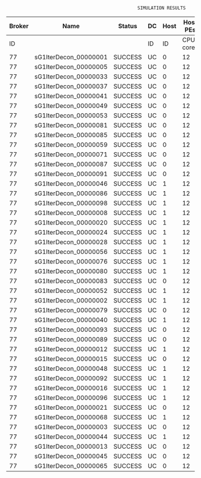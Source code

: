 

                                                     SIMULATION RESULTS

|Broker|         Name         | Status|  DC  |Host|Host PEs |VM|   VM PEs|   VM MIPS|ActivityLen|StartTime|FinishTime|ExecTime
|------|----------------------|-------|------|----|---------|--|---------|----------|-----------|---------|----------|--------
|    ID|                      |       |    ID|  ID|CPU cores|ID|CPU cores|        MI|         MI|  Seconds|   Seconds| Seconds
|    77| sG1IterDecon_00000001|SUCCESS|    UC|   0|       12|308|        2|    1000.0|      56150|  84676.9|   85379.9|   703.0
|    77| sG1IterDecon_00000005|SUCCESS|    UC|   0|       12|308|        2|    1000.0|      56150|  84676.9|   85379.9|   703.0
|    77| sG1IterDecon_00000033|SUCCESS|    UC|   0|       12|308|        2|    1000.0|      56150|  84676.9|   85379.9|   703.0
|    77| sG1IterDecon_00000037|SUCCESS|    UC|   0|       12|308|        2|    1000.0|      56150|  84676.9|   85379.9|   703.0
|    77| sG1IterDecon_00000041|SUCCESS|    UC|   0|       12|308|        2|    1000.0|      56150|  84676.9|   85379.9|   703.0
|    77| sG1IterDecon_00000049|SUCCESS|    UC|   0|       12|308|        2|    1000.0|      56150|  84676.9|   85379.9|   703.0
|    77| sG1IterDecon_00000053|SUCCESS|    UC|   0|       12|308|        2|    1000.0|      56150|  84676.9|   85379.9|   703.0
|    77| sG1IterDecon_00000081|SUCCESS|    UC|   0|       12|308|        2|    1000.0|      56150|  84676.9|   85379.9|   703.0
|    77| sG1IterDecon_00000085|SUCCESS|    UC|   0|       12|308|        2|    1000.0|      56150|  84676.9|   85379.9|   703.0
|    77| sG1IterDecon_00000059|SUCCESS|    UC|   0|       12|310|        2|    1000.0|      56150|  84676.9|   85379.9|   703.0
|    77| sG1IterDecon_00000071|SUCCESS|    UC|   0|       12|310|        2|    1000.0|      56150|  84676.9|   85379.9|   703.0
|    77| sG1IterDecon_00000087|SUCCESS|    UC|   0|       12|310|        2|    1000.0|      56150|  84676.9|   85379.9|   703.0
|    77| sG1IterDecon_00000091|SUCCESS|    UC|   0|       12|310|        2|    1000.0|      56150|  84676.9|   85379.9|   703.0
|    77| sG1IterDecon_00000046|SUCCESS|    UC|   1|       12|309|        2|    1000.0|      56150|  84676.9|   85379.9|   703.0
|    77| sG1IterDecon_00000086|SUCCESS|    UC|   1|       12|309|        2|    1000.0|      56150|  84676.9|   85379.9|   703.0
|    77| sG1IterDecon_00000098|SUCCESS|    UC|   1|       12|309|        2|    1000.0|      56150|  84676.9|   85379.9|   703.0
|    77| sG1IterDecon_00000008|SUCCESS|    UC|   1|       12|311|        2|    1000.0|      56150|  84676.9|   85379.9|   703.0
|    77| sG1IterDecon_00000020|SUCCESS|    UC|   1|       12|311|        2|    1000.0|      56150|  84676.9|   85379.9|   703.0
|    77| sG1IterDecon_00000024|SUCCESS|    UC|   1|       12|311|        2|    1000.0|      56150|  84676.9|   85379.9|   703.0
|    77| sG1IterDecon_00000028|SUCCESS|    UC|   1|       12|311|        2|    1000.0|      56150|  84676.9|   85379.9|   703.0
|    77| sG1IterDecon_00000056|SUCCESS|    UC|   1|       12|311|        2|    1000.0|      56150|  84676.9|   85379.9|   703.0
|    77| sG1IterDecon_00000076|SUCCESS|    UC|   1|       12|311|        2|    1000.0|      56150|  84676.9|   85379.9|   703.0
|    77| sG1IterDecon_00000080|SUCCESS|    UC|   1|       12|311|        2|    1000.0|      56150|  84676.9|   85379.9|   703.0
|    77| sG1IterDecon_00000083|SUCCESS|    UC|   0|       12|310|        2|    1000.0|      59381|  84676.9|   85414.0|   737.1
|    77| sG1IterDecon_00000052|SUCCESS|    UC|   1|       12|311|        2|    1000.0|      61375|  84676.9|   85427.1|   750.2
|    77| sG1IterDecon_00000002|SUCCESS|    UC|   1|       12|309|        2|    1000.0|      60450|  84676.9|   85427.9|   751.0
|    77| sG1IterDecon_00000079|SUCCESS|    UC|   0|       12|310|        2|    1000.0|      83667|  84676.9|   85656.9|   980.0
|    77| sG1IterDecon_00000040|SUCCESS|    UC|   1|       12|311|        2|    1000.0|      91200|  84676.9|   85682.3|  1005.3
|    77| sG1IterDecon_00000093|SUCCESS|    UC|   0|       12|308|        2|    1000.0|      96311|  84676.9|   85701.6|  1024.7
|    77| sG1IterDecon_00000089|SUCCESS|    UC|   0|       12|308|        2|    1000.0|     115702|  84676.9|   85847.6|  1170.7
|    77| sG1IterDecon_00000012|SUCCESS|    UC|   1|       12|311|        2|    1000.0|     117306|  84676.9|   85891.4|  1214.5
|    77| sG1IterDecon_00000015|SUCCESS|    UC|   0|       12|310|        2|    1000.0|     115126|  84676.9|   85957.0|  1280.0
|    77| sG1IterDecon_00000048|SUCCESS|    UC|   1|       12|311|        2|    1000.0|     131219|  84676.9|   85996.1|  1319.2
|    77| sG1IterDecon_00000092|SUCCESS|    UC|   1|       12|311|        2|    1000.0|     135995|  84676.9|   86029.8|  1352.9
|    77| sG1IterDecon_00000016|SUCCESS|    UC|   1|       12|311|        2|    1000.0|     144034|  84676.9|   86082.4|  1405.5
|    77| sG1IterDecon_00000096|SUCCESS|    UC|   1|       12|311|        2|    1000.0|     146964|  84676.9|   86100.0|  1423.1
|    77| sG1IterDecon_00000021|SUCCESS|    UC|   0|       12|308|        2|    1000.0|     156382|  84676.9|   86134.4|  1457.4
|    77| sG1IterDecon_00000068|SUCCESS|    UC|   1|       12|311|        2|    1000.0|     162933|  84676.9|   86188.4|  1511.5
|    77| sG1IterDecon_00000003|SUCCESS|    UC|   0|       12|310|        2|    1000.0|     143490|  84676.9|   86212.8|  1535.9
|    77| sG1IterDecon_00000044|SUCCESS|    UC|   1|       12|311|        2|    1000.0|     168756|  84676.9|   86217.6|  1540.7
|    77| sG1IterDecon_00000013|SUCCESS|    UC|   0|       12|308|        2|    1000.0|     173487|  84676.9|   86246.3|  1569.4
|    77| sG1IterDecon_00000045|SUCCESS|    UC|   0|       12|308|        2|    1000.0|     193935|  84676.9|   86369.7|  1692.7
|    77| sG1IterDecon_00000065|SUCCESS|    UC|   0|       12|308|        2|    1000.0|     195345|  84676.9|   86377.5|  1700.5

